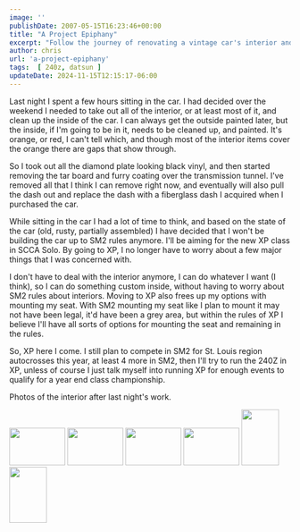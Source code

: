 ```yaml
---
image: ''
publishDate: 2007-05-15T16:23:46+00:00
title: "A Project Epiphany"
excerpt: "Follow the journey of renovating a vintage car's interior and navigating the regulations of the SCCA Solo XP class."
author: chris
url: 'a-project-epiphany'
tags:  [ 240z, datsun ] 
updateDate: 2024-11-15T12:15:17-06:00
---
```


Last night I spent a few hours sitting in the car. I had decided over the weekend I needed to take out all of the interior, or at least most of it, and clean up the inside of the car. I can always get the outside painted later, but the inside, if I'm going to be in it, needs to be cleaned up, and painted. It's orange, or red, I can't tell which, and though most of the interior items cover the orange there are gaps that show through.

So I took out all the diamond plate looking black vinyl, and then started removing the tar board and furry coating over the transmission tunnel. I've removed all that I think I can remove right now, and eventually will also pull the dash out and replace the dash with a fiberglass dash I acquired when I purchased the car.

While sitting in the car I had a lot of time to think, and based on the state of the car (old, rusty, partially assembled) I have decided that I won't be building the car up to SM2 rules anymore. I'll be aiming for the new XP class in SCCA Solo. By going to XP, I no longer have to worry about a few major things that I was concerned with.

I don't have to deal with the interior anymore, I can do whatever I want (I think), so I can do something custom inside, without having to worry about SM2 rules about interiors. Moving to XP also frees up my options with mounting my seat. With SM2 mounting my seat like I plan to mount it may not have been legal, it'd have been a grey area, but within the rules of XP I believe I'll have all sorts of options for mounting the seat and remaining in the rules.

So, XP here I come. I still plan to compete in SM2 for St. Louis region autocrosses this year, at least 4 more in SM2, then I'll try to run the 240Z in XP, unless of course I just talk myself into running XP for enough events to qualify for a year end class championship.

Photos of the interior after last night's work.
  <div class="PoolList" id="pool_499038551"><a href="https://www.flickr.com/photos/chammond/499038551/in/pool-240z/"><img height="67" alt="" src="https://farm1.static.flickr.com/222/499038551_0664df6a27_t.jpg" width="100" /></a> <a href="https://www.flickr.com/photos/chammond/498991348/in/pool-240z/"><img height="67" alt="" src="https://farm1.static.flickr.com/203/498991348_302b50eb61_t.jpg" width="100" /></a> <a href="https://www.flickr.com/photos/chammond/498989758/in/pool-240z/"><img height="67" alt="" src="https://farm1.static.flickr.com/224/498989758_874270380e_t.jpg" width="100" /></a> <a href="https://www.flickr.com/photos/chammond/499037003/in/pool-240z/"><img height="67" alt="" src="https://farm1.static.flickr.com/226/499037003_b99ae80d1b_t.jpg" width="100" /></a> <a href="https://www.flickr.com/photos/chammond/499035671/in/pool-240z/"><img height="100" alt="" src="https://farm1.static.flickr.com/219/499035671_8a91b9158a_t.jpg" width="67" /></a> <a href="https://www.flickr.com/photos/chammond/498988300/in/pool-240z/"><img height="100" alt="" src="https://farm1.static.flickr.com/217/498988300_ad19a541c5_t.jpg" width="67" /></a></div>

